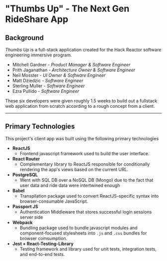 # "Thumbs Up" - The Next Gen RideShare App

## Background

*Thumbs Up* is a full-stack application created for the Hack Reactor software engineering immersive program.

- Mitchell Gardner - *Product Manager & Software Engineer*
- Prith Jaganathan - *Architecture Owner & Software Engineer*
- Neil Mosster - *UI Owner & Software Engineer*
- Matt Dziedzic - *Software Engineer*
- Sterling Muller - *Software Engineer*
- Ezra Pullido - *Software Engineer*


These six developers were given roughly 1.5 weeks to build out a fullstack web application from scratch according to a rough concept from a client.

---


## Primary Technologies

This project's client app was built using the following primary technologies

- **ReactJS**
    - Frontend javascript framework used to build the user interface.
- **React Router**
    - Complementary library to ReactJS responsible for conditionally rendering the app's views based on the current URL.
- **PostgreSQL**
    - Went with SQL DB over a NoSQL DB (Mongo) due to the fact that user data and ride data were intertwined enough 
- **Babel**
    - Transpilation package used to convert ReactJS-specific syntax into browser-consumable JavaScript.
- **Passport JS**
    - Authentication Middleware that stores successful login sessions server side
- **Webpack**
    - Bundling package used to bundle javascript modules and component-focused stylesheets into ```.js``` and ```.css``` bundles for browser comsumption.
- **Jest + React-Testing-Library**
    - Testing framework and library used for unit tests, integration tests, and end-to-end tests.

